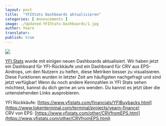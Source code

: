```yaml
---
layout: post
title:  "YFIStats Dashboards aktualisieren"
categories: [ Annoucements ]
image: ./Updated-YFIStats-Dashboards/1.jpg
author: Yearn
translator:
publish: true
---
```


![](1.jpg)

[YFI Stats](https://www.yfistats.com/) wurde mit einigen neuen Dashboards aktualisiert. Wir haben jetzt ein Dashboard für YFI-Rückkäufe und ein Dashboard für CRV aus EPS-Airdrops, um den Nutzern zu helfen, diese Metriken besser zu visualisieren. Diese Funktionen wurden in letzter Zeit am häufigsten nachgefragt und sind jetzt verfügbar! Wenn du noch andere Kennzahlen in YFI Stats sehen möchtest, kannst du dich gerne an uns wenden. Du kannst es jetzt über die untenstehenden Links ausprobieren.

YFI Rückkäufe: [https://www.yfistats.com/financials/YFIBuybacks.html](https://www.tokenterminal.com/terminal/projects/yearn-finance) <br>
CRV von EPS: [https://www.yfistats.com/other/CRVfromEPS.html](https://www.yfistats.com/other/CRVfromEPS.html)
